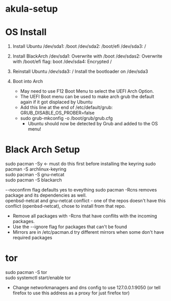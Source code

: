 # akula-setup

# OS Install

1. Install Ubuntu
	/dev/sda1: /boot
	/dev/sda2: /boot/efi
	/dev/sda3: /

2. Install BlackArch
	/dev/sda1: Overwrite with /boot
	/dev/sdas2: Overwrite with /boot/efi flag: boot
	/dev/sda4: Encrypted /
3. Reinstall Ubuntu
	/dev/sda3: / Install the bootloader on /dev/sda3
4. Boot into Arch 
	- May need to use F12 Boot Menu to select the UEFI Arch Option. 
	- The UEFI Boot menu can be used to make arch grub the default again if it got displaced by Ubuntu
	- Add this line at the end of /etc/default/grub: 
		GRUB_DISABLE_OS_PROBER=false
	- sudo grub-mkconfig -o /boot/grub/grub.cfg
		- Ubuntu should now be detected by Grub and added to the OS menu!
    
 # Black Arch Setup
 
 sudo pacman -Sy <- must do this first before installing the keyring
 sudo pacman -S archlinux-keyring <br/>
 sudo pacman -S gnu-netcat  <br/>
 sudo pacman -S blackarch <br/>
 
 --noconfirm flag defaults yes to eveything
 sudo pacman -Rcns removes package and its dependencies as well. <br/>
 openbsd-netcat and gnu-netcat conflict - one of the repos doesn't have this conflict (openbsd-netcat), chose to install from that repo. 
- Remove all packages with -Rcns that have conflits with the incoming packages. 
- Use the --ignore flag for packages that can't be found
- Mirrors are in /etc/pacman.d try different mirrors when some don't have required packages

# tor
sudo pacman -S tor <br/>
sudo systemctl start/enable tor
- Change networkmanagers and dns config to use 127.0.0.1:9050 (or tell firefox to use this address as a proxy for just firefox tor) 
